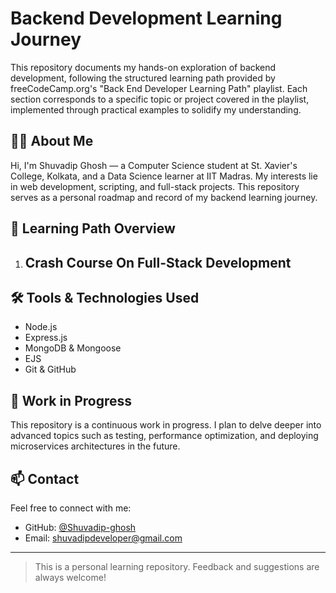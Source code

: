 
# Backend Development Learning Journey

This repository documents my hands-on exploration of backend development, following the structured learning path provided by freeCodeCamp.org's "Back End Developer Learning Path" playlist. Each section corresponds to a specific topic or project covered in the playlist, implemented through practical examples to solidify my understanding.

## 👨‍💻 About Me

Hi, I'm Shuvadip Ghosh — a Computer Science student at St. Xavier's College, Kolkata, and a Data Science learner at IIT Madras. My interests lie in web development, scripting, and full-stack projects. This repository serves as a personal roadmap and record of my backend learning journey.

## 📘 Learning Path Overview

1. **Crash Course On Full-Stack Development**
   - 

## 🛠 Tools & Technologies Used

- Node.js
- Express.js
- MongoDB & Mongoose
- EJS
- Git & GitHub

## 🚧 Work in Progress

This repository is a continuous work in progress. I plan to delve deeper into advanced topics such as testing, performance optimization, and deploying microservices architectures in the future.

## 📫 Contact

Feel free to connect with me:

- GitHub: [@Shuvadip-ghosh](https://github.com/Shuvadip-ghosh)
- Email: shuvadipdeveloper@gmail.com

---

> This is a personal learning repository. Feedback and suggestions are always welcome!
